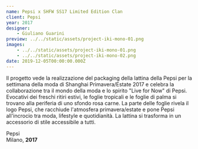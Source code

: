 ```yaml
---
name: Pepsi x SHFW SS17 Limited Edition Clan
client: Pepsi
year: 2017
designer:
    - Giuliano Guarini
preview: ../../static/assets/project-iki-mono-01.png
images:
    - ../../static/assets/project-iki-mono-01.png
    - ../../static/assets/project-iki-mono-02.png
date: 2019-12-05T00:00:00.000Z
---
```


Il progetto vede la realizzazione del packaging della lattina della Pepsi per la settimana della moda di Shanghai Primavera/Estate 2017 e celebra la collaborazione tra il mondo della moda e lo spirito "Live for Now" di Pepsi. Evocativi dei freschi ritiri estivi, le foglie tropicali e le foglie di palma si trovano alla periferia di uno sfondo rosa carne. La parte delle foglie rivela il logo Pepsi, che racchiude l'atmosfera primavera/estate e pone Pepsi all'incrocio tra moda, lifestyle e quotidianità. La lattina si trasforma in un accessorio di stile accessibile a tutti.

Pepsi  
Milano, **2017**<br><br>
